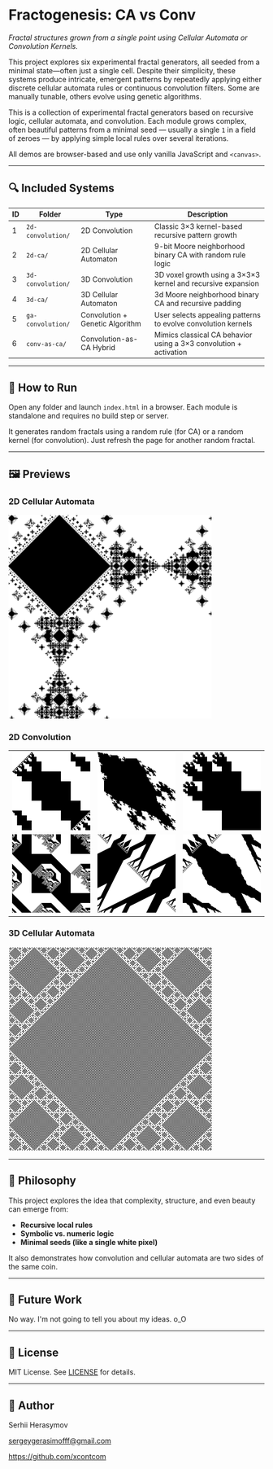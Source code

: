 # **Fractogenesis: CA vs Conv**
*Fractal structures grown from a single point using Cellular Automata or Convolution Kernels.*

This project explores six experimental fractal generators, all seeded from a minimal state—often just a single cell. Despite their simplicity, these systems produce intricate, emergent patterns by repeatedly applying either discrete cellular automata rules or continuous convolution filters. Some are manually tunable, others evolve using genetic algorithms.

This is a collection of experimental fractal generators based on recursive logic, cellular automata, and convolution. Each module grows complex, often beautiful patterns from a minimal seed — usually a single `1` in a field of zeroes — by applying simple local rules over several iterations.

All demos are browser-based and use only vanilla JavaScript and `<canvas>`.

---

## 🔍 Included Systems

| ID | Folder | Type | Description |
|----|--------|------|-------------|
| 1  | `2d-convolution/`     | 2D Convolution             | Classic 3×3 kernel-based recursive pattern growth |
| 2  | `2d-ca/`              | 2D Cellular Automaton      | 9-bit Moore neighborhood binary CA with random rule logic |
| 3  | `3d-convolution/`     | 3D Convolution             | 3D voxel growth using a 3×3×3 kernel and recursive expansion |
| 4  | `3d-ca/`              | 3D Cellular Automaton      | 3d Moore neighborhood binary CA and recursive padding |
| 5  | `ga-convolution/`     | Convolution + Genetic Algorithm | User selects appealing patterns to evolve convolution kernels |
| 6  | `conv-as-ca/`         | Convolution-as-CA Hybrid   | Mimics classical CA behavior using a 3×3 convolution + activation |

---

## 🚀 How to Run

Open any folder and launch `index.html` in a browser. Each module is standalone and requires no build step or server.

It generates random fractals using a random rule (for CA) or a random kernel (for convolution). Just refresh the page for another random fractal.

---

## 🖼️ Previews

### 2D Cellular Automata
<img src="images/2dca.png" width="400">

### 2D Convolution

| | | |
|---|---|---|
| <img src="images/2dconv1.png" width="400"> | <img src="images/2dconv2.png" width="400"> | <img src="images/2dconv3.png" width="400"> |
| <img src="images/2dconv4.png" width="400"> | <img src="images/2dconv5.png" width="400"> | <img src="images/2dconv6.png" width="400"> |

### 3D Cellular Automata

<img src="images/3dca.gif" width="400">

---

## 🧠 Philosophy

This project explores the idea that complexity, structure, and even beauty can emerge from:
- **Recursive local rules**
- **Symbolic vs. numeric logic**
- **Minimal seeds (like a single white pixel)**

It also demonstrates how convolution and cellular automata are two sides of the same coin.

---

## 🧪 Future Work

No way. I'm not going to tell you about my ideas. o_O

---

## 📄 License

MIT License. See [LICENSE](LICENSE) for details.

---

## 👤 Author

Serhii Herasymov  

sergeygerasimofff@gmail.com  

https://github.com/xcontcom
